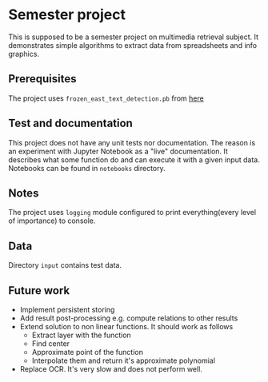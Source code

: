 # Semester project 
This is supposed to be a semester project on multimedia retrieval subject. It demonstrates simple algorithms to extract data from spreadsheets and info graphics.

## Prerequisites
The project uses `frozen_east_text_detection.pb` from [here](https://www.pyimagesearch.com/2018/08/20/opencv-text-detection-east-text-detector/)


## Test and documentation
This project does not have any unit tests nor documentation.
The reason is an experiment with Jupyter Notebook as a "live" documentation. It describes what some function do 
and can execute it with a given input data. Notebooks can be found in `notebooks` directory.

## Notes

The project uses `logging` module configured to print everything(every level of importance) to console. 

## Data

Directory `input` contains test data.

## Future work

- Implement persistent storing
- Add result post-processing e.g. compute relations to other results
- Extend solution to non linear functions. It should work as follows
  - Extract layer with the function
  - Find center 
  - Approximate point of the function
  - Interpolate them and return it's approximate polynomial
- Replace OCR. It's very slow and does not perform well. 